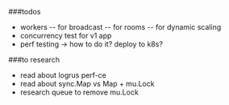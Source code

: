 ###todos

- workers
  -- for broadcast
  -- for rooms
  -- for dynamic scaling
- concurrency test for v1 app
- perf testing -> how to do it? deploy to k8s?

###to research

- read about logrus perf-ce
- read about sync.Map vs Map + mu.Lock
- research queue to remove mu.Lock
